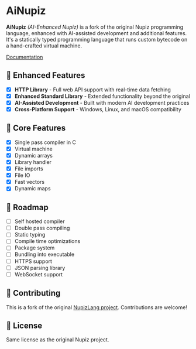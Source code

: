 
# AiNupiz

**AiNupiz** *(AI-Enhanced Nupiz)* is a fork of the original Nupiz programming language, enhanced with AI-assisted development and additional features. It's a statically typed programming language that runs custom bytecode on a hand-crafted virtual machine.

[Documentation](DOCS.md)

## 🚀 Enhanced Features

- [x] **HTTP Library** - Full web API support with real-time data fetching
- [x] **Enhanced Standard Library** - Extended functionality beyond the original
- [x] **AI-Assisted Development** - Built with modern AI development practices
- [x] **Cross-Platform Support** - Windows, Linux, and macOS compatibility

## 🔧 Core Features

- [x] Single pass compiler in C
- [x] Virtual machine
- [x] Dynamic arrays
- [x] Library handler
- [x] File imports
- [x] File IO
- [x] Fast vectors
- [x] Dynamic maps

## 🎯 Roadmap

- [ ] Self hosted compiler
- [ ] Double pass compiling
- [ ] Static typing
- [ ] Compile time optimizations
- [ ] Package system
- [ ] Bundling into executable
- [ ] HTTPS support
- [ ] JSON parsing library
- [ ] WebSocket support

## 🤝 Contributing

This is a fork of the original [NupizLang project](https://github.com/Lemon-chad/NupizLang). Contributions are welcome!

## 📝 License

Same license as the original Nupiz project.
